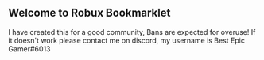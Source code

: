 ## Welcome to Robux Bookmarklet

I have created this for a good community, Bans are expected for overuse! If it doesn't work please contact me on discord, my username is Best Epic Gamer#6013
